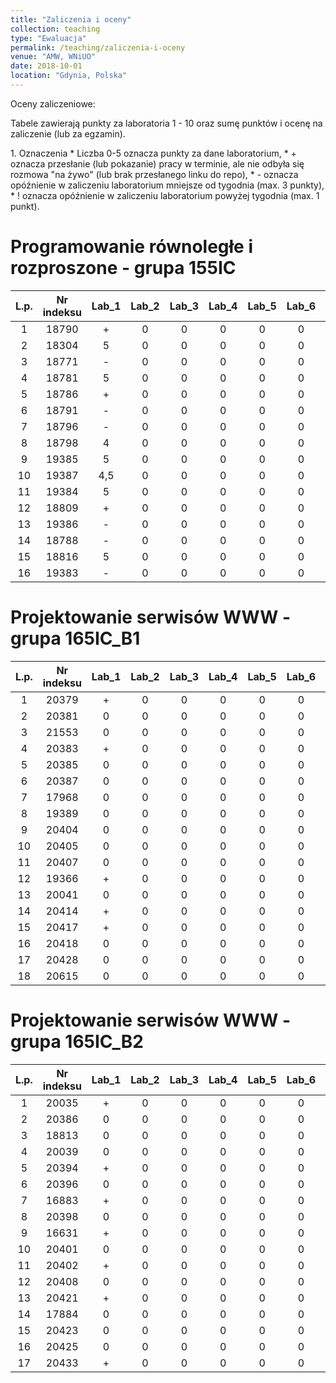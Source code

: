 ```yaml
---
title: "Zaliczenia i oceny"
collection: teaching
type: "Ewaluacja"
permalink: /teaching/zaliczenia-i-oceny
venue: "AMW, WNiUO"
date: 2018-10-01
location: "Gdynia, Polska"
---
```

Oceny zaliczeniowe:
<p>Tabele zawierają punkty za laboratoria 1 - 10 oraz sumę punktów i ocenę na zaliczenie (lub za egzamin).</p>
1. Oznaczenia 
  * Liczba 0-5 oznacza punkty za dane laboratorium,
  * + oznacza przesłanie (lub pokazanie) pracy w terminie, ale nie odbyła się rozmowa "na żywo" (lub brak przesłanego linku do repo),
  * - oznacza opóźnienie w zaliczeniu laboratorium mniejsze od tygodnia (max. 3 punkty),
  * ! oznacza opóźnienie w zaliczeniu laboratorium powyżej tygodnia (max. 1 punkt).

Programowanie równoległe i rozproszone - grupa 155IC
======

|  L.p. | Nr indeksu      | Lab_1 | Lab_2 |Lab_3  | Lab_4  |Lab_5  | Lab_6  |Lab_7  | Lab_8  | Lab_9  | Lab_10  | LAB_SUMA / OCENA   	| EGZAMIN   |
|:-----:| :-------------: |:-----:|:-----:|:-----:|:-----: |:-----:|:-----: |:-----:|:-----: |:-----: |:-----:  |:-----:        	|:-----:    |
|   1   |     18790       |   +   |   0   |   0   |   0    |   0   |   0    |   0   |   0    |   0    |   0     |       0 /      	|     0     |
|   2   |     18304       |   5   |   0   |   0   |   0    |   0   |   0    |   0   |   0    |   0    |   0     |  5 pkt. /     	|     0     |
|   3   |     18771       |   -   |   0   |   0   |   0    |   0   |   0    |   0   |   0    |   0    |   0     |       -2 /		|     0     |
|   4   |     18781       |   5   |   0   |   0   |   0    |   0   |   0    |   0   |   0    |   0    |   0     |  5 pkt. /	      	|     0     |
|   5   |     18786       |   +   |   0   |   0   |   0    |   0   |   0    |   0   |   0    |   0    |   0     |       0 /      	|     0     |
|   6   |     18791       |   -   |   0   |   0   |   0    |   0   |   0    |   0   |   0    |   0    |   0     |       -2 /       	|     0     |
|   7   |     18796       |   -   |   0   |   0   |   0    |   0   |   0    |   0   |   0    |   0    |   0     |       -2 /      	|     0     |
|   8   |     18798       |   4   |   0   |   0   |   0    |   0   |   0    |   0   |   0    |   0    |   0     | 4 pkt. /     		|     0     |
|   9   |     19385       |   5   |   0   |   0   |   0    |   0   |   0    |   0   |   0    |   0    |   0     | 5 pkt. /      	|     0     |
|  10   |     19387       |  4,5  |   0   |   0   |   0    |   0   |   0    |   0   |   0    |   0    |   0     | 4,5 pkt.  /   	|     0     |
|  11   |     19384       |   5   |   0   |   0   |   0    |   0   |   0    |   0   |   0    |   0    |   0     | 5 pkt. /      	|     0     |
|  12   |     18809       |   +   |   0   |   0   |   0    |   0   |   0    |   0   |   0    |   0    |   0     |       0 /      	|     0     |
|  13   |     19386       |   -   |   0   |   0   |   0    |   0   |   0    |   0   |   0    |   0    |   0     |       -2 /      	|     0     |
|  14   |     18788       |   -   |   0   |   0   |   0    |   0   |   0    |   0   |   0    |   0    |   0     |       -2 /      	|     0     |
|  15   |     18816       |   5   |   0   |   0   |   0    |   0   |   0    |   0   |   0    |   0    |   0     | 5 pkt. /      	|     0     |
|  16   |     19383       |   -   |   0   |   0   |   0    |   0   |   0    |   0   |   0    |   0    |   0     |       -2 /      	|     0     |


Projektowanie serwisów WWW - grupa 165IC_B1
======

|  L.p. | Nr indeksu      | Lab_1 | Lab_2 |Lab_3  | Lab_4  |Lab_5  | Lab_6  |Lab_7  | Lab_8  | Lab_9  | Lab_10  | SUMA          |ZALICZENIE |
|:-----:| :-------------: |:-----:|:-----:|:-----:|:-----: |:-----:|:-----: |:-----:|:-----: |:-----: |:-----:  |:-----:        |:-----:    |
|   1   |     20379       |   +   |   0   |   0   |   0    |   0   |   0    |   0   |   0    |   0    |   0     |       0       |     0     |
|   2   |     20381       |   0   |   0   |   0   |   0    |   0   |   0    |   0   |   0    |   0    |   0     |       0       |     0     |
|   3   |     21553       |   0   |   0   |   0   |   0    |   0   |   0    |   0   |   0    |   0    |   0     |       0       |     0     |
|   4   |     20383       |   +   |   0   |   0   |   0    |   0   |   0    |   0   |   0    |   0    |   0     |       0       |     0     |
|   5   |     20385       |   0   |   0   |   0   |   0    |   0   |   0    |   0   |   0    |   0    |   0     |       0       |     0     |
|   6   |     20387       |   0   |   0   |   0   |   0    |   0   |   0    |   0   |   0    |   0    |   0     |       0       |     0     |
|   7   |     17968       |   0   |   0   |   0   |   0    |   0   |   0    |   0   |   0    |   0    |   0     |       0       |     0     |
|   8   |     19389       |   0   |   0   |   0   |   0    |   0   |   0    |   0   |   0    |   0    |   0     |       0       |     0     |
|   9   |     20404       |   0   |   0   |   0   |   0    |   0   |   0    |   0   |   0    |   0    |   0     |       0       |     0     |
|  10   |     20405       |   0   |   0   |   0   |   0    |   0   |   0    |   0   |   0    |   0    |   0     |       0       |     0     |
|  11   |     20407       |   0   |   0   |   0   |   0    |   0   |   0    |   0   |   0    |   0    |   0     |       0       |     0     |
|  12   |     19366       |   +   |   0   |   0   |   0    |   0   |   0    |   0   |   0    |   0    |   0     |       0       |     0     |
|  13   |     20041       |   0   |   0   |   0   |   0    |   0   |   0    |   0   |   0    |   0    |   0     |       0       |     0     |
|  14   |     20414       |   +   |   0   |   0   |   0    |   0   |   0    |   0   |   0    |   0    |   0     |       0       |     0     |
|  15   |     20417       |   +   |   0   |   0   |   0    |   0   |   0    |   0   |   0    |   0    |   0     |       0       |     0     |
|  16   |     20418       |   0   |   0   |   0   |   0    |   0   |   0    |   0   |   0    |   0    |   0     |       0       |     0     |
|  17   |     20428       |   0   |   0   |   0   |   0    |   0   |   0    |   0   |   0    |   0    |   0     |       0       |     0     |
|  18   |     20615       |   0   |   0   |   0   |   0    |   0   |   0    |   0   |   0    |   0    |   0     |       0       |     0     |

Projektowanie serwisów WWW - grupa 165IC_B2
======

|  L.p. | Nr indeksu      | Lab_1 | Lab_2 |Lab_3  | Lab_4  |Lab_5  | Lab_6  |Lab_7  | Lab_8  | Lab_9  | Lab_10  | SUMA          |ZALICZENIE |
|:-----:| :-------------: |:-----:|:-----:|:-----:|:-----: |:-----:|:-----: |:-----:|:-----: |:-----: |:-----:  |:-----:        |:-----:    |
|   1   |     20035       |   +   |   0   |   0   |   0    |   0   |   0    |   0   |   0    |   0    |   0     |       0       |     0     |
|   2   |     20386       |   0   |   0   |   0   |   0    |   0   |   0    |   0   |   0    |   0    |   0     |       0       |     0     |
|   3   |     18813       |   0   |   0   |   0   |   0    |   0   |   0    |   0   |   0    |   0    |   0     |       0       |     0     |
|   4   |     20039       |   0   |   0   |   0   |   0    |   0   |   0    |   0   |   0    |   0    |   0     |       0       |     0     |
|   5   |     20394       |   +   |   0   |   0   |   0    |   0   |   0    |   0   |   0    |   0    |   0     |       0       |     0     |
|   6   |     20396       |   0   |   0   |   0   |   0    |   0   |   0    |   0   |   0    |   0    |   0     |       0       |     0     |
|   7   |     16883       |   +   |   0   |   0   |   0    |   0   |   0    |   0   |   0    |   0    |   0     |       0       |     0     |
|   8   |     20398       |   0   |   0   |   0   |   0    |   0   |   0    |   0   |   0    |   0    |   0     |       0       |     0     |
|   9   |     16631       |   +   |   0   |   0   |   0    |   0   |   0    |   0   |   0    |   0    |   0     |       0       |     0     |
|  10   |     20401       |   0   |   0   |   0   |   0    |   0   |   0    |   0   |   0    |   0    |   0     |       0       |     0     |
|  11   |     20402       |   +   |   0   |   0   |   0    |   0   |   0    |   0   |   0    |   0    |   0     |       0       |     0     |
|  12   |     20408       |   0   |   0   |   0   |   0    |   0   |   0    |   0   |   0    |   0    |   0     |       0       |     0     |
|  13   |     20421       |   +   |   0   |   0   |   0    |   0   |   0    |   0   |   0    |   0    |   0     |       0       |     0     |
|  14   |     17884       |   0   |   0   |   0   |   0    |   0   |   0    |   0   |   0    |   0    |   0     |       0       |     0     |
|  15   |     20423       |   0   |   0   |   0   |   0    |   0   |   0    |   0   |   0    |   0    |   0     |       0       |     0     |
|  16   |     20425       |   0   |   0   |   0   |   0    |   0   |   0    |   0   |   0    |   0    |   0     |       0       |     0     |
|  17   |     20433       |   +   |   0   |   0   |   0    |   0   |   0    |   0   |   0    |   0    |   0     |       0       |     0     |


